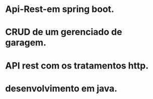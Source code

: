 # Api-Rest-em spring boot.
# CRUD de um gerenciado de garagem.
# API rest com os tratamentos http.
# desenvolvimento em java.
